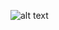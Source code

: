 ![alt text](https://github.com/Tobias-Abele/3DModelsLabware/blob/ChannelSlides/Lids/Lids.png?raw=true)
